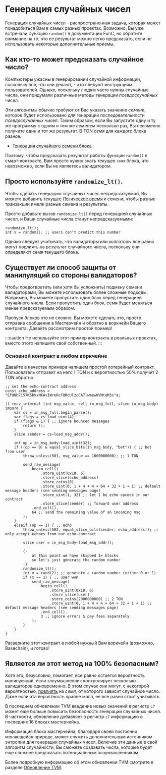 # Генерация случайных чисел

Генерация случайных чисел - распространенная задача, которая может понадобиться Вам в самых разных проектах. Возможно, Вы уже встречали функцию `random()` в документации FunC, но обратите внимание на то, что ее результат можно легко предсказать, если не использовать некоторые дополнительные приемы.

## Как кто-то может предсказать случайное число?

Компьютеры ужасны в генерировании случайной информации, поскольку все, что они делают, - это следуют инструкциям пользователей. Однако, поскольку людям часто нужны случайные числа, они придумали различные методы генерации *псевдослучайных* чисел.

Эти алгоритмы обычно требуют от Вас указать значение *семени*, которое будет использовано для генерации последовательности *псевдослучайных* чисел. Таким образом, если Вы запустите одну и ту же программу с одним и тем же *семенем* несколько раз, Вы неизменно получите один и тот же результат. В TON *семя* для каждого блока разное.

- [Генерация случайного семени блока](/v3/guidelines/smart-contracts/security/random)

Поэтому, чтобы предсказать результат работы функции `random()` в смарт-контракте, Вам просто нужно знать текущее `семя` блока, что невозможно, если Вы не являетесь валидатором.

## Просто используйте `randomize_lt()`.

Чтобы сделать генерацию случайных чисел непредсказуемой, Вы можете добавить текущее [Логическое время](/v3/documentation/smart-contracts/message-management/messages-and-transactions#what-is-a-logical-time) к семени, чтобы разные транзакции имели разные семена и результаты.

Просто добавьте вызов `randomize_lt()` перед генерацией случайных чисел, и Ваши случайные числа станут непредсказуемыми:

```func
randomize_lt();
int x = random(); ;; users can't predict this number
```

Однако следует учитывать, что валидаторы или коллаторы все равно могут повлиять на результат случайного числа, поскольку они определяют семя текущего блока.

## Существует ли способ защиты от манипуляций со стороны валидаторов?

Чтобы предотвратить (или хотя бы усложнить) подмену семени валидаторами, Вы можете использовать более сложные подходы. Например, Вы можете пропустить один блок перед генерацией случайного числа. Если пропустить один блок, семя будет меняться менее предсказуемым образом.

Пропуск блоков это не сложно. Вы можете сделать это, просто отправив сообщение в Мастерчейн и обратно в воркчейн Вашего контракта. Давайте рассмотрим простой пример!

:::caution
Не используйте этот пример контракта в реальных проектах, вместо этого напишите свой собственный.
:::

### Основной контракт в любом воркчейне

Давайте в качестве примера напишем простой лотерейный контракт. Пользователь отправит на него 1 TON и с вероятностью 50% получит 2 TON обратно.

```func
;; set the echo-contract address
const echo_address = "Ef8Nb7157K5bVxNKAvIWreRcF0RcUlzcCA7lwmewWVNtqM3s"a;

() recv_internal (int msg_value, cell in_msg_full, slice in_msg_body) impure {
    var cs = in_msg_full.begin_parse();
    var flags = cs~load_uint(4);
    if (flags & 1) { ;; ignore bounced messages
        return ();
    }
    slice sender = cs~load_msg_addr();

    int op = in_msg_body~load_uint(32);
    if ((op == 0) & equal_slice_bits(in_msg_body, "bet")) { ;; bet from user
        throw_unless(501, msg_value == 1000000000); ;; 1 TON

        send_raw_message(
            begin_cell()
                .store_uint(0x18, 6)
                .store_slice(echo_address)
                .store_coins(0)
                .store_uint(0, 1 + 4 + 4 + 64 + 32 + 1 + 1) ;; default message headers (see sending messages page)
                .store_uint(1, 32) ;; let 1 be echo opcode in our contract
                .store_slice(sender) ;; forward user address
            .end_cell(),
            64 ;; send the remaining value of an incoming msg
        );
    }
    elseif (op == 1) { ;; echo
        throw_unless(502, equal_slice_bits(sender, echo_address)); ;; only accept echoes from our echo-contract

        slice user = in_msg_body~load_msg_addr();

        {-
            at this point we have skipped 1+ blocks
            so let's just generate the random number
        -}
        randomize_lt();
        int x = rand(2); ;; generate a random number (either 0 or 1)
        if (x == 1) { ;; user won
            send_raw_message(
                begin_cell()
                    .store_uint(0x18, 6)
                    .store_slice(user)
                    .store_coins(2000000000) ;; 2 TON
                    .store_uint(0, 1 + 4 + 4 + 64 + 32 + 1 + 1) ;; default message headers (see sending messages page)
                .end_cell(),
                3 ;; ignore errors & pay fees separately
            );
        }
    }
}
```

Разверните этот контракт в любой нужный Вам воркчейн (возможно, Basechain), и готово!

## Является ли этот метод на 100% безопасным?

Хотя это, безусловно, помогает, все равно остается вероятность манипуляций, если злоумышленник контролирует несколько валидаторов одновременно. В этом случае они могут, с некоторой вероятностью, [повлиять](/v3/guidelines/smart-contracts/security/random#conclusion) на *семя*, от которого зависит случайное число. Даже если эта вероятность крайне мала, ее все равно стоит учитывать.

В последнем обновлении TVM введение новых значений в регистр `c7` может еще больше повысить безопасность генерации случайных чисел. В частности, обновление добавляет в регистр `c7` информацию о последних 16 блоках мастерчейна.

Информация блока мастерчейна, благодаря своей постоянно меняющейся природе, может служить дополнительным источником энтропии для генерации случайных чисел. Включив эти данные в свой алгоритм случайности, Вы сможете создавать числа, которые будет еще сложнее предсказать потенциальным злоумышленникам.

Более подробную информацию об этом обновлении TVM смотрите в разделе [Обновление TVM](/v3/documentation/tvm/changelog/tvm-upgrade-2023-07).
